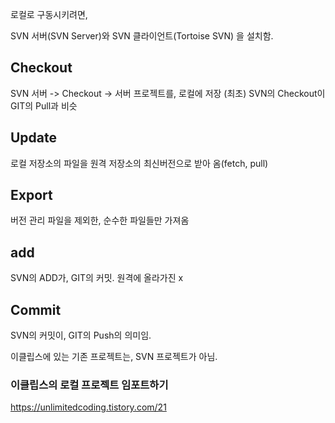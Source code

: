 
로컬로 구동시키려면, 

SVN 서버(SVN Server)와 SVN 클라이언트(Tortoise SVN) 을 설치함.

## Checkout

SVN 서버 -> Checkout -> 서버 프로젝트를, 로컬에 저장 (최초)
SVN의 Checkout이 GIT의 Pull과 비슷


## Update
로컬 저장소의 파일을 원격 저장소의 최신버전으로 받아 옴(fetch, pull)


## Export

버전 관리 파일을 제외한, 순수한 파일들만 가져옴



## add

SVN의 ADD가, GIT의 커밋. 원격에 올라가진 x

## Commit
SVN의 커밋이, GIT의 Push의 의미임.



이클립스에 있는 기존 프로젝트는, SVN 프로젝트가 아님. 



### 이클립스의 로컬 프로젝트 임포트하기
https://unlimitedcoding.tistory.com/21
